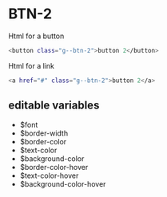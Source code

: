# BTN-2

Html for a button

```sh
<button class="g--btn-2">button 2</button>
```

Html for a link

```sh
<a href="#" class="g--btn-2">button 2</a>
```

## editable variables
- $font
- $border-width
- $border-color
- $text-color
- $background-color
- $border-color-hover
- $text-color-hover
- $background-color-hover